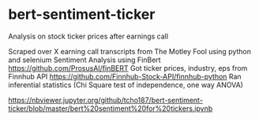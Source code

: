 # bert-sentiment-ticker
Analysis on stock ticker prices after earnings call


Scraped over X earning call transcripts from The Motley Fool using python and selenium
Sentiment Analysis using FinBert https://github.com/ProsusAI/finBERT
Got ticker prices, industry, eps from Finnhub API https://github.com/Finnhub-Stock-API/finnhub-python
Ran inferential statistics (Chi Square test of independence, one way ANOVA)

https://nbviewer.jupyter.org/github/tcho187/bert-sentiment-ticker/blob/master/bert%20sentiment%20for%20tickers.ipynb

